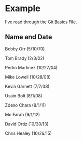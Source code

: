# Example

I've read through the Git Basics File.

## Name and Date

Bobby Orr (5/10/70)

Tom Brady (2/3/02)

Pedro Martinez (10/27/04)

Mike Lowell (10/28/08)

Kevin Garnett (7/7/08)

Usain Bolt (8/1/08)

Zdeno Chara (8/1/11)

Mo Farah (9/1/12)

David Ortiz (10/30/13)

Chris Healey (10/26/15)




